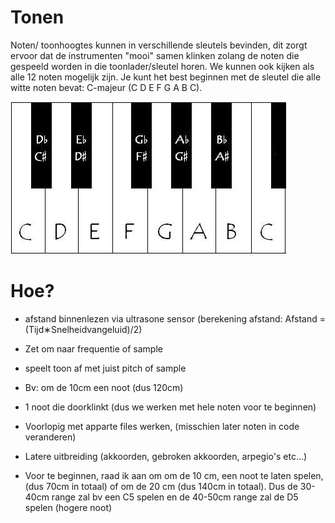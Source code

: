 # Tonen

Noten/ toonhoogtes kunnen in verschillende sleutels bevinden, dit zorgt ervoor dat de instrumenten "mooi" samen klinken zolang
de noten die gespeeld worden in die toonlader/sleutel horen. We kunnen ook kijken als alle 12 noten mogelijk zijn. Je kunt het best beginnen met de sleutel die alle witte noten bevat: C-majeur (C D E F G A B C). 

![volledige 12 noten](fotos/image.png)

# Hoe?

- afstand binnenlezen via ultrasone sensor (berekening afstand: Afstand = (Tijd∗Snelheidvangeluid)/2)
- Zet om naar frequentie of sample 
- speelt toon af met juist pitch of sample


- Bv: om de 10cm een noot (dus 120cm)
- 1 noot die doorklinkt (dus we werken met hele noten voor te beginnen)
- Voorlopig met apparte files werken, (misschien later noten in code veranderen)
- Latere uitbreiding (akkoorden, gebroken akkoorden, arpegio's etc...)

- Voor te beginnen, raad ik aan om om de 10 cm, een noot te laten spelen, (dus 70cm in totaal) of  om de 20 cm (dus 140cm in totaal). Dus de 30-40cm range zal bv een C5 spelen en de 40-50cm range zal de D5 spelen (hogere noot)